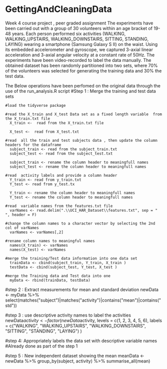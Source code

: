 # GettingAndCleaningData
Week  4  course project , peer graded assignment
The experiments have been carried out with a group of 30 volunteers within an age bracket of 19-48 years. Each person performed six activities (WALKING, WALKING_UPSTAIRS, WALKING_DOWNSTAIRS, SITTING, STANDING, LAYING) wearing a smartphone (Samsung Galaxy S II) on the waist. Using its embedded accelerometer and gyroscope, we captured 3-axial linear acceleration and 3-axial angular velocity at a constant rate of 50Hz. The experiments have been video-recorded to label the data manually. The obtained dataset has been randomly partitioned into two sets, where 70% of the volunteers was selected for generating the training data and 30% the test data. 

The Below operations have been perfomed on the original data through the use of the run_analysis.R script 
#Step 1 : Merge the training and test data sets 

    #load the tidyverse package 
        
    #read the X_train and X_test Data set as a fixed length variable  from the X_train.txt file 
      X_train <-  read from the X_train.txt file 
      
      X_test <-  read from X_test.txt
    
    #read  all the train and test subjects data , then update the column headers for the dataframe
      subject_train <- read from the subject_train.txt 
      subject_test <- read from the subject_test.txt
    
      subject_train <- rename the column header to meaningfull names 
      subject_test <- rename the column header to meaningfull names 
    
    #read  activity labels and provide a column header 
      Y_train <- read from y_train.txt
      Y_test <- read from y_test.tx
      
      Y_train <- rename the column header to meaningfull names 
      Y_test <- rename the column header to meaningfull names 
      
    #read  variable names from the features.txt file 
      varNames <- read.delim(".\\UCI_HAR_Dataset\\features.txt", sep = " ", header = F)
    
    #change the column names to a character vector by selecting the 2nd col of varNames
      varNames <- varNames[,2]
    
    #rename column names to meaningful names
      names(X_train) <- varNames
      names(X_test) <- varNames
    
    #merge the training/Test data information into one data set 
      trainData <- cbind(subject_train, Y_train, X_train )
      testData <- cbind(subject_test, Y_test, X_test )
      
    #merge the Training data and Test data into one 
      myData <- rbind(trainData, testData)
      
#step 2 : Extract measurements for mean and standard deviation 
      newData <- myData %>% select(matches("subject")|matches("activity")|contains("mean")|contains("std"))
   
         
#step 3 : use descriptive activity names to label the activities
    newData$activity <- factor(newData$activity,
                               levels = c(1, 2, 3, 4, 5, 6),
                               labels = c("WALKING", "WALKING_UPSTAIRS", "WALKING_DOWNSTAIRS", 
                                          "SITTING", "STANDING", "LAYING") ) 
    
    
#step 4: Appropriately labels the data set with descriptive variable names
    #Already done as part of the step 1 
    
#step 5 : New independent dataset showing the mean 
    meanData <- newData %>% group_by(subject, activity) %>%
                              summarise_all(mean)
      
